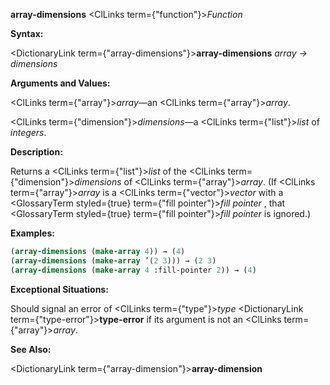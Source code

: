 **array-dimensions** <ClLinks  term={"function"}><i>Function</i></ClLinks> 



**Syntax:** 



<DictionaryLink  term={"array-dimensions"}><b>array-dimensions</b></DictionaryLink> *array → dimensions* 



**Arguments and Values:** 



<ClLinks  term={"array"}><i>array</i></ClLinks>—an <ClLinks  term={"array"}><i>array</i></ClLinks>. 



<ClLinks  term={"dimension"}><i>dimensions</i></ClLinks>—a <ClLinks  term={"list"}><i>list</i></ClLinks> of *integers*. 



**Description:** 



Returns a <ClLinks  term={"list"}><i>list</i></ClLinks> of the <ClLinks  term={"dimension"}><i>dimensions</i></ClLinks> of <ClLinks  term={"array"}><i>array</i></ClLinks>. (If <ClLinks  term={"array"}><i>array</i></ClLinks> is a <ClLinks  term={"vector"}><i>vector</i></ClLinks> with a <GlossaryTerm styled={true} term={"fill pointer"}><i>fill pointer</i></GlossaryTerm> , that <GlossaryTerm styled={true} term={"fill pointer"}><i>fill pointer</i></GlossaryTerm> is ignored.) 



**Examples:**
```lisp
(array-dimensions (make-array 4)) → (4) 
(array-dimensions (make-array ’(2 3))) → (2 3) 
(array-dimensions (make-array 4 :fill-pointer 2)) → (4) 
```
**Exceptional Situations:** 



Should signal an error of <ClLinks  term={"type"}><i>type</i></ClLinks> <DictionaryLink  term={"type-error"}><b>type-error</b></DictionaryLink> if its argument is not an <ClLinks  term={"array"}><i>array</i></ClLinks>. 



**See Also:** 



<DictionaryLink  term={"array-dimension"}><b>array-dimension</b></DictionaryLink> 




